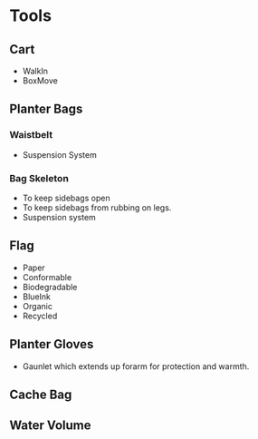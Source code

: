 # Tools

## Cart

- WalkIn
- BoxMove

## Planter Bags

### Waistbelt

- Suspension System

### Bag Skeleton

- To keep sidebags open
- To keep sidebags from rubbing on legs.
- Suspension system

## Flag

- Paper
- Conformable
- Biodegradable
- BlueInk
- Organic
- Recycled

## Planter Gloves

- Gaunlet which extends up forarm for protection and warmth.

## Cache Bag

## Water Volume